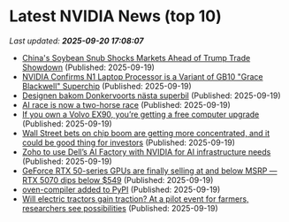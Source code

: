 # Latest NVIDIA News (top 10)
_Last updated: **2025-09-20 17:08:07**_

- [China's Soybean Snub Shocks Markets Ahead of Trump Trade Showdown](https://finance.yahoo.com/news/chinas-soybean-snub-shocks-markets-170756483.html) (Published: 2025-09-19)
- [NVIDIA Confirms N1 Laptop Processor is a Variant of GB10 "Grace Blackwell" Superchip](https://www.techpowerup.com/341165/nvidia-confirms-n1-laptop-processor-is-a-variant-of-gb10-grace-blackwell-superchip) (Published: 2025-09-19)
- [Designen bakom Donkervoorts nästa superbil](https://feber.se/bil/designen-bakom-donkervoorts-nasta-superbil/483532/) (Published: 2025-09-19)
- [AI race is now a two-horse race](https://economictimes.indiatimes.com/opinion/et-editorial/ai-race-is-now-a-two-horse-race/articleshow/124002729.cms) (Published: 2025-09-19)
- [If you own a Volvo EX90, you’re getting a free computer upgrade](https://slashdot.org/firehose.pl?op=view&amp;id=179373408) (Published: 2025-09-19)
- [Wall Street bets on chip boom are getting more concentrated, and it could be good thing for investors](https://www.cnbc.com/2025/09/19/chip-stocks-ai-tech-investing-etfs.html) (Published: 2025-09-19)
- [Zoho to use Dell’s AI Factory with NVIDIA for AI infrastructure needs](https://www.thehindubusinessline.com/info-tech/zoho-to-use-dells-ai-factory-with-nvidia-for-ai-infrastructure-needs/article70069792.ece) (Published: 2025-09-19)
- [GeForce RTX 50-series GPUs are finally selling at and below MSRP — RTX 5070 dips below $549](https://www.tomshardware.com/pc-components/gpus/geforce-rtx-50-series-gpus-are-finally-selling-at-and-below-msrp-rtx-5070-dips-below-usd549) (Published: 2025-09-19)
- [oven-compiler added to PyPI](https://pypi.org/project/oven-compiler/) (Published: 2025-09-19)
- [Will electric tractors gain traction? At a pilot event for farmers, researchers see possibilities](https://biztoc.com/x/8c06fef9c11cdbe0) (Published: 2025-09-19)
